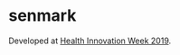 # senmark


Developed at [Health Innovation Week 2019](https://hiw2019hack.sparkboard.com/project/5c9eed424de9c40024cd0f96).